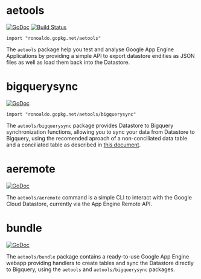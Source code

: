 # aetools

[![GoDoc](https://godoc.org/ronoaldo.gopkg.net/aetools?status.png)](https://godoc.org/ronoaldo.gopkg.net/aetools)
[![Build Status](https://drone.io/bitbucket.org/ronoaldo/aetools/status.png)](https://drone.io/bitbucket.org/ronoaldo/aetools/latest)

    import "ronoaldo.gopkg.net/aetools"

The `aetools` package help you test and analyse Google App Engine Applications
by providing a simple API to export datastore endities as JSON files as well as
load them back into the Datastore.

# bigquerysync

[![GoDoc](https://godoc.org/ronoaldo.gopkg.net/aetools/bigquerysync?status.png)](https://godoc.org/ronoaldo.gopkg.net/aetools/bigquerysync)

    import "ronoaldo.gopkg.net/aetools/bigquerysync"

The `aetools/bigquerysync` package provides Datastore to Bigquery synchronization
functions, allowing you to sync your data from Datastore to Bigquery, using the
recomended aproach of a non-conciliated data table and a conciliated table as
described in [this document](https://developers.google.com/bigquery/streaming-data-into-bigquery#usecases).

# aeremote

[![GoDoc](https://godoc.org/ronoaldo.gopkg.net/aetools/aeremote?status.png)](https://godoc.org/ronoaldo.gopkg.net/aetools/aeremote)

The `aetools/aeremote` command is a simple CLI to interact with the Google Cloud
Datastore, currently via the App Engine Remote API.

# bundle

[![GoDoc](https://godoc.org/ronoaldo.gopkg.net/aetools/bundle?status.png)](https://godoc.org/ronoaldo.gopkg.net/aetools/bundle)

The `aetools/bundle` package contains a ready-to-use Google App Engine webapp
providing handlers to create tables and sync the Datastore directly to Bigquery,
using the `aetools` and `aetools/bigquerysync` packages.